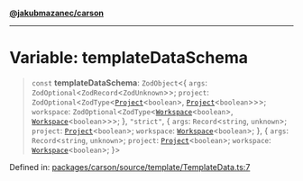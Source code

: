 [**@jakubmazanec/carson**](../README.md)

---

# Variable: templateDataSchema

> `const` **templateDataSchema**: `ZodObject`\<\{ `args`:
> `ZodOptional`\<`ZodRecord`\<`ZodUnknown`\>\>; `project`:
> `ZodOptional`\<`ZodType`\<[`Project`](../classes/Project.md)\<`boolean`\>,
> [`Project`](../classes/Project.md)\<`boolean`\>\>\>; `workspace`:
> `ZodOptional`\<`ZodType`\<[`Workspace`](../classes/Workspace.md)\<`boolean`\>,
> [`Workspace`](../classes/Workspace.md)\<`boolean`\>\>\>; \}, `"strict"`, \{ `args`:
> `Record`\<`string`, `unknown`\>; `project`: [`Project`](../classes/Project.md)\<`boolean`\>;
> `workspace`: [`Workspace`](../classes/Workspace.md)\<`boolean`\>; \}, \{ `args`:
> `Record`\<`string`, `unknown`\>; `project`: [`Project`](../classes/Project.md)\<`boolean`\>;
> `workspace`: [`Workspace`](../classes/Workspace.md)\<`boolean`\>; \}\>

Defined in:
[packages/carson/source/template/TemplateData.ts:7](https://github.com/jakubmazanec/tools/blob/76a9140b954a789a6120dd2126b179ec0180d7e9/packages/carson/source/template/TemplateData.ts#L7)

